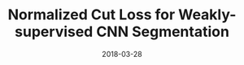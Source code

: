 ---
title: "Normalized Cut Loss for Weakly-supervised CNN Segmentation"
collection: publications
permalink: /publication/ncloss
date: 2018-03-28
venue: "CVPR"
city: "Salt Lake City"
state: "Utah"
thumbnail: "ncloss.png"
authors: "M. Tang, A. Djelouah, F. Perazzi, Y. Boykov, C. Schroers"
uri: ncloss.pdf
arxiv:
data:
---